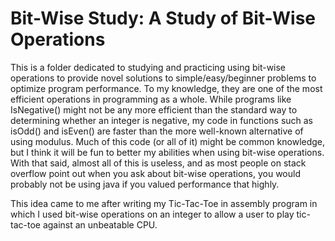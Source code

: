 # Bit-Wise Study: A Study of Bit-Wise Operations

This is a folder dedicated to studying and practicing using bit-wise operations to provide novel solutions to simple/easy/beginner problems to optimize program performance. To my knowledge, they are one of the most efficient operations in programming as a whole. While programs like IsNegative() might not be any more efficient than the standard way to determining whether an integer is negative, my code in functions such as isOdd() and isEven() are faster than the more well-known alternative of using modulus. Much of this code (or all of it) might be common knowledge, but I think it will be fun to better my abilities when using bit-wise operations. With that said, almost all of this is useless, and as most people on stack overflow point out when you ask about bit-wise operations, you would probably not be using java if you valued performance that highly.

This idea came to me after writing my Tic-Tac-Toe in assembly program in which I used bit-wise operations on an integer to allow a user to play tic-tac-toe against an unbeatable CPU.
